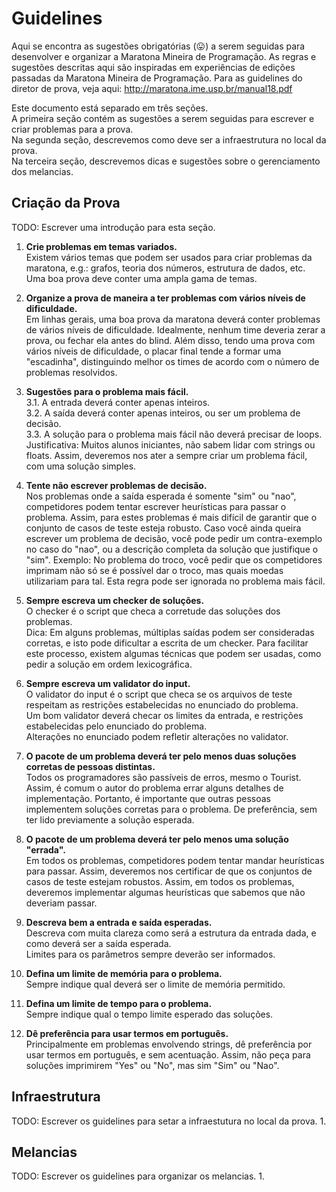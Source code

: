# Guidelines

Aqui se encontra as sugestões obrigatórias (:stuck_out_tongue:) a serem seguidas para desenvolver e organizar a Maratona Mineira de Programação.
As regras e sugestões descritas aqui são inspiradas em experiências de edições passadas da Maratona Mineira de Programação.
Para as guidelines do diretor de prova, veja aqui: <http://maratona.ime.usp.br/manual18.pdf>


Este documento está separado em três seções.<br/>
A primeira seção contém as sugestões a serem seguidas para escrever e criar problemas para a prova.<br/>
Na segunda seção, descrevemos como deve ser a infraestrutura no local da prova.<br/>
Na terceira seção, descrevemos dicas e sugestões sobre o gerenciamento dos melancias.<br/>

## Criação da Prova
TODO: Escrever uma introdução para esta seção.

1. **Crie problemas em temas variados.**<br/>
   Existem vários temas que podem ser usados para criar problemas da maratona, e.g.: grafos, teoria dos números, estrutura de dados, etc. Uma boa prova deve conter uma ampla gama de temas.

2. **Organize a prova de maneira a ter problemas com vários níveis de dificuldade.**<br/>
   Em linhas gerais, uma boa prova da maratona deverá conter problemas de vários níveis de dificuldade. Idealmente, nenhum time deveria zerar a prova, ou fechar ela antes do blind. Além disso, tendo uma prova com vários níveis de dificuldade, o placar final tende a formar uma "escadinha", distinguindo melhor os times de acordo com o número de problemas resolvidos.

3. **Sugestões para o problema mais fácil.**<br/>
  3.1. A entrada deverá conter apenas inteiros.<br/>
  3.2. A saída deverá conter apenas inteiros, ou ser um problema de decisão.<br/>
  3.3. A solução para o problema mais fácil não deverá precisar de loops.<br/>
  Justificativa: Muitos alunos iniciantes, não sabem lidar com strings ou floats. Assim, deveremos nos ater a sempre criar um problema fácil, com uma solução simples.

4. **Tente não escrever problemas de decisão.**<br/>
   Nos problemas onde a saída esperada é somente "sim" ou "nao", competidores podem tentar escrever heurísticas para passar o problema.
   Assim, para estes problemas é mais difícil de garantir que o conjunto de casos de teste esteja robusto.
   Caso você ainda queira escrever um problema de decisão, você pode pedir um contra-exemplo no caso do "nao", ou a descrição completa da solução que justifique o "sim".
   Exemplo: No problema do troco, você pedir que os competidores imprimam não só se é possível dar o troco, mas quais moedas utilizariam para tal. 
   Esta regra pode ser ignorada no problema mais fácil.

5. **Sempre escreva um checker de soluções.**<br/>
   O checker é o script que checa a corretude das soluções dos problemas.<br/>
   Dica: Em alguns problemas, múltiplas saídas podem ser consideradas corretas, e isto pode dificultar a escrita de um checker.
   Para facilitar este processo, existem algumas técnicas que podem ser usadas, como pedir a solução em ordem lexicográfica.

6. **Sempre escreva um validator do input.**<br/>
   O validator do input é o script que checa se os arquivos de teste respeitam as restrições estabelecidas no enunciado do problema.<br/>
   Um bom validator deverá checar os limites da entrada, e restrições estabelecidas pelo enunciado do problema.<br/>
   Alterações no enunciado podem refletir alterações no validator.

7. **O pacote de um problema deverá ter pelo menos duas soluções corretas de pessoas distintas.**<br/>
   Todos os programadores são passíveis de erros, mesmo o Tourist. Assim, é comum o autor do problema errar alguns detalhes de implementação.
   Portanto, é importante que outras pessoas implementem soluções corretas para o problema. De preferência, sem ter lido previamente a solução esperada.

8. **O pacote de um problema deverá ter pelo menos uma solução "errada".**<br/>
   Em todos os problemas, competidores podem tentar mandar heurísticas para passar. Assim, deveremos nos certificar de que os conjuntos de casos de teste estejam robustos.
   Assim, em todos os problemas, deveremos implementar algumas heurísticas que sabemos que não deveriam passar.

9. **Descreva bem a entrada e saída esperadas.**<br/>
   Descreva com muita clareza como será a estrutura da entrada dada, e como deverá ser a saída esperada.<br/>
   Limites para os parâmetros sempre deverão ser informados.

10. **Defina um limite de memória para o problema.**<br/>
    Sempre indique qual deverá ser o limite de memória permitido.

11. **Defina um limite de tempo para o problema.**<br/>
    Sempre indique qual o tempo limite esperado das soluções.

12. **Dê preferência para usar termos em português.**<br/>
    Principalmente em problemas envolvendo strings, dê preferência por usar termos em português, e sem acentuação.
    Assim, não peça para soluções imprimirem "Yes" ou "No", mas sim "Sim" ou "Nao".


## Infraestrutura
TODO: Escrever os guidelines para setar a infraestutura no local da prova.
1. 


## Melancias
TODO: Escrever os guidelines para organizar os melancias.
1. 
